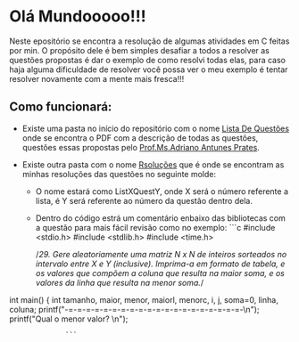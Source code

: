 # Olá Mundooooo!!!

  Neste epositório se encontra a resolução de algumas atividades em C feitas por min.
O propósito dele é bem simples desafiar a todos a resolver as questões propostas é dar o exemplo de como resolvi todas elas, para caso haja alguma dificuldade de resolver você possa ver o meu exemplo é tentar resolver novamente com a mente mais fresca!!!

## Como funcionará: 

- Existe uma pasta no início do repositório com o nome [Lista De Questões](https://github.com/RianAndrade/EstudosC/tree/main/Lista%20de%20Quest%C3%B5es) onde se encontra o PDF com a descrição de todas as questões, questões essas propostas pelo [Prof.Ms.Adriano Antunes Prates](http://adrianoap.info).

- Existe outra pasta com o nome [Rsoluções](https://github.com/RianAndrade/EstudosC/tree/main/Resolu%C3%A7%C3%B5es) que é onde se encontram as minhas resoluções das questões no seguinte molde:

   - O nome estará como ListXQuestY, onde X será o número referente a lista, é Y será referente ao número da questão dentro dela.
                  
   - Dentro do código estrá um comentário enbaixo das bibliotecas com a questão para mais fácil revisão como no exemplo:
                  ```c
#include <stdio.h>
#include <stdlib.h>
#include <time.h>

		/*29. Gere aleatoriamente uma matriz N x N de inteiros sorteados no intervalo entre X e Y (inclusive).
Imprima-a em formato de tabela, e os valores que compõem a coluna que resulta na maior soma, e os valores da
linha que resulta na menor soma.*/

int main()
{
	int tamanho, maior, menor, maiorl, menorc, i, j, soma=0, linha, coluna;
	printf("-=-=-=-=-=-=-=-=-=-=-=-=-=-=-=-=-=-=-=-=-\n");
	printf("Qual o menor valor? \n");
                  
                  ```

